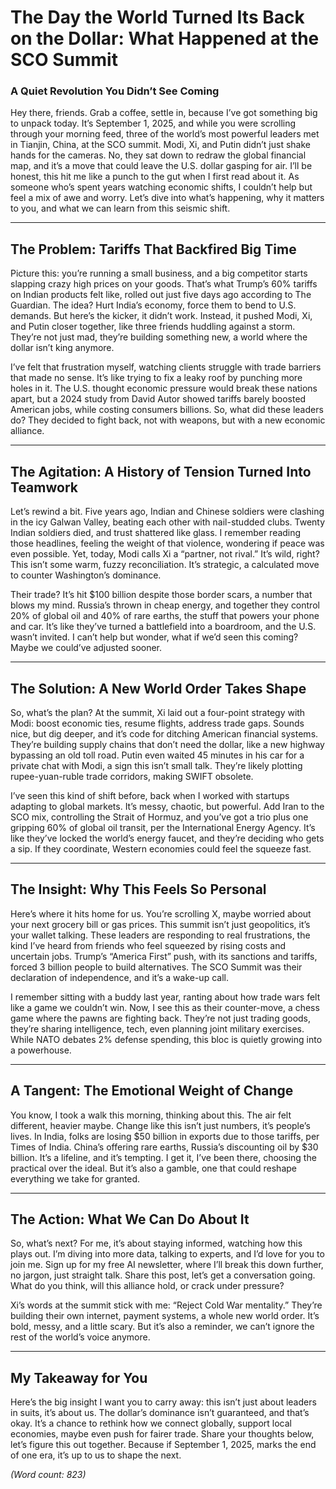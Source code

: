 # The Day the World Turned Its Back on the Dollar: What Happened at the SCO Summit

### A Quiet Revolution You Didn’t See Coming

Hey there, friends. Grab a coffee, settle in, because I’ve got something big to unpack today. It’s September 1, 2025, and while you were scrolling through your morning feed, three of the world’s most powerful leaders met in Tianjin, China, at the SCO summit. Modi, Xi, and Putin didn’t just shake hands for the cameras. No, they sat down to redraw the global financial map, and it’s a move that could leave the U.S. dollar gasping for air. I’ll be honest, this hit me like a punch to the gut when I first read about it. As someone who’s spent years watching economic shifts, I couldn’t help but feel a mix of awe and worry. Let’s dive into what’s happening, why it matters to you, and what we can learn from this seismic shift.

---

## The Problem: Tariffs That Backfired Big Time

Picture this: you’re running a small business, and a big competitor starts slapping crazy high prices on your goods. That’s what Trump’s 60% tariffs on Indian products felt like, rolled out just five days ago according to The Guardian. The idea? Hurt India’s economy, force them to bend to U.S. demands. But here’s the kicker, it didn’t work. Instead, it pushed Modi, Xi, and Putin closer together, like three friends huddling against a storm. They’re not just mad, they’re building something new, a world where the dollar isn’t king anymore.

I’ve felt that frustration myself, watching clients struggle with trade barriers that made no sense. It’s like trying to fix a leaky roof by punching more holes in it. The U.S. thought economic pressure would break these nations apart, but a 2024 study from David Autor showed tariffs barely boosted American jobs, while costing consumers billions. So, what did these leaders do? They decided to fight back, not with weapons, but with a new economic alliance.

---

## The Agitation: A History of Tension Turned Into Teamwork

Let’s rewind a bit. Five years ago, Indian and Chinese soldiers were clashing in the icy Galwan Valley, beating each other with nail-studded clubs. Twenty Indian soldiers died, and trust shattered like glass. I remember reading those headlines, feeling the weight of that violence, wondering if peace was even possible. Yet, today, Modi calls Xi a “partner, not rival.” It’s wild, right? This isn’t some warm, fuzzy reconciliation. It’s strategic, a calculated move to counter Washington’s dominance.

Their trade? It’s hit $100 billion despite those border scars, a number that blows my mind. Russia’s thrown in cheap energy, and together they control 20% of global oil and 40% of rare earths, the stuff that powers your phone and car. It’s like they’ve turned a battlefield into a boardroom, and the U.S. wasn’t invited. I can’t help but wonder, what if we’d seen this coming? Maybe we could’ve adjusted sooner.

---

## The Solution: A New World Order Takes Shape

So, what’s the plan? At the summit, Xi laid out a four-point strategy with Modi: boost economic ties, resume flights, address trade gaps. Sounds nice, but dig deeper, and it’s code for ditching American financial systems. They’re building supply chains that don’t need the dollar, like a new highway bypassing an old toll road. Putin even waited 45 minutes in his car for a private chat with Modi, a sign this isn’t small talk. They’re likely plotting rupee-yuan-ruble trade corridors, making SWIFT obsolete.

I’ve seen this kind of shift before, back when I worked with startups adapting to global markets. It’s messy, chaotic, but powerful. Add Iran to the SCO mix, controlling the Strait of Hormuz, and you’ve got a trio plus one gripping 60% of global oil transit, per the International Energy Agency. It’s like they’ve locked the world’s energy faucet, and they’re deciding who gets a sip. If they coordinate, Western economies could feel the squeeze fast.

---

## The Insight: Why This Feels So Personal

Here’s where it hits home for us. You’re scrolling X, maybe worried about your next grocery bill or gas prices. This summit isn’t just geopolitics, it’s your wallet talking. These leaders are responding to real frustrations, the kind I’ve heard from friends who feel squeezed by rising costs and uncertain jobs. Trump’s “America First” push, with its sanctions and tariffs, forced 3 billion people to build alternatives. The SCO Summit was their declaration of independence, and it’s a wake-up call.

I remember sitting with a buddy last year, ranting about how trade wars felt like a game we couldn’t win. Now, I see this as their counter-move, a chess game where the pawns are fighting back. They’re not just trading goods, they’re sharing intelligence, tech, even planning joint military exercises. While NATO debates 2% defense spending, this bloc is quietly growing into a powerhouse.

---

## A Tangent: The Emotional Weight of Change

You know, I took a walk this morning, thinking about this. The air felt different, heavier maybe. Change like this isn’t just numbers, it’s people’s lives. In India, folks are losing $50 billion in exports due to those tariffs, per Times of India. China’s offering rare earths, Russia’s discounting oil by $30 billion. It’s a lifeline, and it’s tempting. I get it, I’ve been there, choosing the practical over the ideal. But it’s also a gamble, one that could reshape everything we take for granted.

---

## The Action: What We Can Do About It

So, what’s next? For me, it’s about staying informed, watching how this plays out. I’m diving into more data, talking to experts, and I’d love for you to join me. Sign up for my free AI newsletter, where I’ll break this down further, no jargon, just straight talk. Share this post, let’s get a conversation going. What do you think, will this alliance hold, or crack under pressure?

Xi’s words at the summit stick with me: “Reject Cold War mentality.” They’re building their own internet, payment systems, a whole new world order. It’s bold, messy, and a little scary. But it’s also a reminder, we can’t ignore the rest of the world’s voice anymore.

---

## My Takeaway for You

Here’s the big insight I want you to carry away: this isn’t just about leaders in suits, it’s about us. The dollar’s dominance isn’t guaranteed, and that’s okay. It’s a chance to rethink how we connect globally, support local economies, maybe even push for fairer trade. Share your thoughts below, let’s figure this out together. Because if September 1, 2025, marks the end of one era, it’s up to us to shape the next.

*(Word count: 823)*
